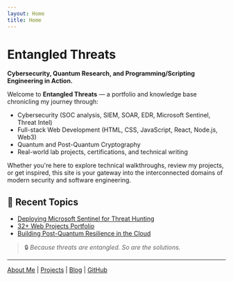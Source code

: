 ```yaml
---
layout: Home
title: Home
---
```


# Entangled Threats

**Cybersecurity, Quantum Research, and Programming/Scripting Engineering in Action.**

Welcome to **Entangled Threats** — a portfolio and knowledge base chronicling my journey through:

- Cybersecurity (SOC analysis, SIEM, SOAR, EDR, Microsoft Sentinel, Threat Intel)
- Full-stack Web Development (HTML, CSS, JavaScript, React, Node.js, Web3)
- Quantum and Post-Quantum Cryptography
- Real-world lab projects, certifications, and technical writing

Whether you're here to explore technical walkthroughs, review my projects, or get inspired, this site is your gateway into the interconnected domains of modern security and software engineering.

## 🧠 Recent Topics
- [Deploying Microsoft Sentinel for Threat Hunting](blog/sentinel-threat-hunting)
- [32+ Web Projects Portfolio](projects/)
- [Building Post-Quantum Resilience in the Cloud](blog/quantum-cloud-security)

> 🔒 _Because threats are entangled. So are the solutions._

---

[About Me](about) | [Projects](projects/) | [Blog](blog/) | [GitHub](https://github.com/yourusername)
